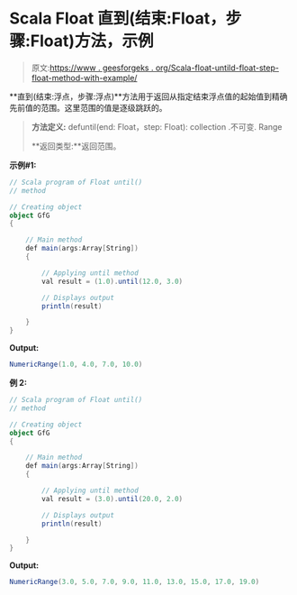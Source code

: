 # Scala Float 直到(结束:Float，步骤:Float)方法，示例

> 原文:[https://www . geesforgeks . org/Scala-float-untild-float-step-float-method-with-example/](https://www.geeksforgeeks.org/scala-float-untilend-float-step-float-method-with-example/)

**直到(结束:浮点，步骤:浮点)**方法用于返回从指定结束浮点值的起始值到精确先前值的范围。这里范围的值是逐级跳跃的。

> **方法定义:** defuntil(end: Float，step: Float): collection .不可变. Range
> 
> **返回类型:**返回范围。

**示例#1:**

```scala
// Scala program of Float until() 
// method 

// Creating object 
object GfG 
{  

    // Main method 
    def main(args:Array[String]) 
    { 

        // Applying until method 
        val result = (1.0).until(12.0, 3.0) 

        // Displays output 
        println(result) 

    } 
} 
```

**Output:**

```scala
NumericRange(1.0, 4.0, 7.0, 10.0)

```

**例 2:**

```scala
// Scala program of Float until() 
// method 

// Creating object 
object GfG 
{  

    // Main method 
    def main(args:Array[String]) 
    { 

        // Applying until method 
        val result = (3.0).until(20.0, 2.0) 

        // Displays output 
        println(result) 

    } 
} 
```

**Output:**

```scala
NumericRange(3.0, 5.0, 7.0, 9.0, 11.0, 13.0, 15.0, 17.0, 19.0)

```